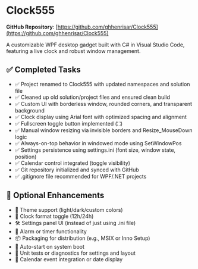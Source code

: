 # Clock555

**GitHub Repository**: [https://github.com/ghhenrisar/Clock555](https://github.com/ghhenrisar/Clock555)

A customizable WPF desktop gadget built with C# in Visual Studio Code, featuring a live clock and robust window management.

## ✅ Completed Tasks
- ✅ Project renamed to Clock555 with updated namespaces and solution file
- ✅ Cleaned up old solution/project files and ensured clean build
- ✅ Custom UI with borderless window, rounded corners, and transparent background
- ✅ Clock display using Arial font with optimized spacing and alignment
- ✅ Fullscreen toggle button implemented (⛶)
- ✅ Manual window resizing via invisible borders and Resize_MouseDown logic
- ✅ Always-on-top behavior in windowed mode using SetWindowPos
- ✅ Settings persistence using settings.ini (font size, window state, position)
- ✅ Calendar control integrated (toggle visibility)
- ✅ Git repository initialized and synced with GitHub
- ✅ .gitignore file recommended for WPF/.NET projects

## 🔧 Optional Enhancements
- 🎨 Theme support (light/dark/custom colors)
- 🧭 Clock format toggle (12h/24h)
- 🛠️ Settings panel UI (instead of just using .ini file)
- 🔔 Alarm or timer functionality
- 📦 Packaging for distribution (e.g., MSIX or Inno Setup)
- 🚀 Auto-start on system boot
- 🧪 Unit tests or diagnostics for settings and layout
- 📅 Calendar event integration or date display